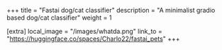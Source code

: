 +++
title = "Fastai dog/cat classifier"
description = "A minimalist gradio based dog/cat classifier"
weight = 1

[extra]
local_image = "/images/whatda.png"
link_to = "https://huggingface.co/spaces/Charlo22/fastai_pets"
+++
